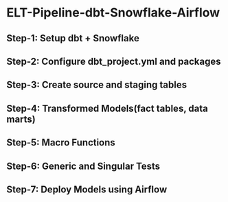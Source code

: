 # ELT-Pipeline-dbt-Snowflake-Airflow
## Step-1: Setup dbt + Snowflake
## Step-2: Configure dbt_project.yml and packages
## Step-3: Create source and staging tables
## Step-4: Transformed Models(fact tables, data marts)
## Step-5: Macro Functions
## Step-6: Generic and Singular Tests
## Step-7: Deploy Models using Airflow
